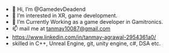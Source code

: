 - 👋 Hi, I’m @GamedevDeadend
- 👀 I’m interested in XR, game development.
- 🌱 I’m Currently Working as a game developer in Gamitronics.
- 📫 mail me at tanmay10087@gmail.com
- https://www.linkedin.com/in/tanmay-agrawal-2954361a0/
- skilled in C++, Unreal Engine, git, unity engine, c#, DSA etc.

<!---
GamedevDeadend/GamedevDeadend is a ✨ special ✨ repository because its `README.md` (this file) appears on your GitHub profile.
You can click the Preview link to take a look at your changes.
--->
